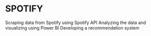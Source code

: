 # SPOTIFY
Scraping data from Spotify using Spotify API
Analyzing the data and visualizing using Power BI
Developing a recommendation system
